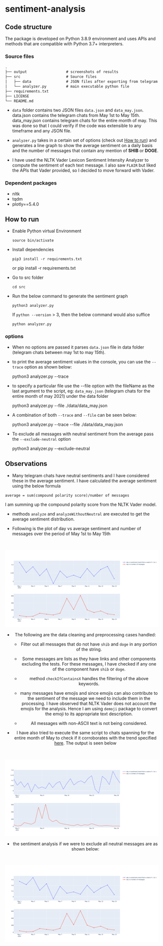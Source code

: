 # sentiment-analysis
## Code structure

The package is developed on Python 3.8.9 environment and uses APIs and methods that are compatible with Python 3.7+ interpreters.

### Source files

    .
    ├── output                  # screenshots of results
    ├── src                     # Source files
    │   ├── data                # JSON files after exporting from telegram
    │   └── analyzer.py         # main executable python file
    ├── requirements.txt        
    ├── LICENSE
    └── README.md 

* `data` folder contains two JSON files `data.json` and `data_may.json`. data.json contains the telegram chats from May 1st to May 15th. data_may.json contains telegram chats for the entire month of may. This was done so that I could verify if the code was extensible to any timeframe and any JSON file.

* `analyzer.py` takes in a certain set of options (check out [How to run](#how-to-run)) and generates a line graph to show the average sentiment on a daily basis and the number of messages that contain any mention of **SHIB** or **DOGE**.

* I have used the NLTK Vader Lexicon Sentiment Intensity Analyzer to compute the sentiment of each text message. I also saw `FLAIR` but liked the APIs that Vader provided, so I decided to move forward with Vader.

### Dependent packages

* nltk
* tqdm
* plotly==5.4.0

<a name="how-to-run"></a>
## How to run

- Enable Python virtual Environment

      source bin/activate

- Install dependencies

      pip3 install -r requirements.txt

  or
      pip install -r requirements.txt

- Go to src folder

      cd src

- Run the below command to generate the sentiment graph

      python3 analyzer.py
  If `python --version` > 3, then the below command would also suffice

      python analyzer.py

### options

- When no options are passed it parses `data.json` file in data folder (telegram chats between may 1st to may 15th).
- to print the average sentiment values in the console, you can use the `--trace` option as shown below:

    python3 analyzer.py --trace

- to specify a particular file use the --file option with the fileName as the last argument to the script, eg: `data_may.json` (telegram chats for the entire month of may 2021) under the data folder

    python3 analyzer.py --file ./data/data_may.json

- A combination of both `--trace` and `--file` can be seen below:

    python3 analyzer.py --trace --file ./data/data_may.json

- To exclude all messages with neutral sentiment from the average pass the `--exclude-neutral` option

    python3 analyzer.py --exclude-neutral
## Observations

- Many telegram chats have neutral sentiments and I have considered these in the average sentiment. I have calculated the average sentiment using the below formula

```
average = sum(compound polarity score)/number of messages
```
I am summing up the compound polarity score from the NLTK Vader model.

- methods `analyze` and `analyzeWithoutNeutral` are executed to get the average sentiment distribution.

* Following is the plot of day vs average sentiment and number of messages over the period of May 1st to May 15th

<br /><center><img src="./output/output.png"><br />


* The following are the data cleaning and preprocessing cases handled:
  * Filter out all messages that do not have `shib` and `doge` in any portion of the string.
  
  * Some messages are lists as they have links and other components excluding the tests. For these messages, I have checked if any one of the component have `shib` or `doge`.
  
  * method `checkIfContainsX` handles the filtering of the above keywords.
  
  * many messages have emojis and since emojis can also contribute to the sentiment of the message we need to include them in the processing. I have observed that NLTK Vader does not account the emojis for the analysis. Hence I am using `demoji` package to convert the emoji to its appropriate text description.
  
  * All messages with non-ASCII text is not being considered.

* I have also tried to execute the same script to chats spanning for the entire month of May to check if it corroborates with the trend specified [here](https://en.ethereumworldnews.com/shiba-inus-shib-social-sentiment-drops-to-bearish-territory/). The output is seen below

<br /><center><img src="./output/output_whole_month.png"><br />

* the sentiment analysis if we were to exclude all neutral messages are as shown below:

<br /><center><img src="./output/output_without_neutral.png"><br />
